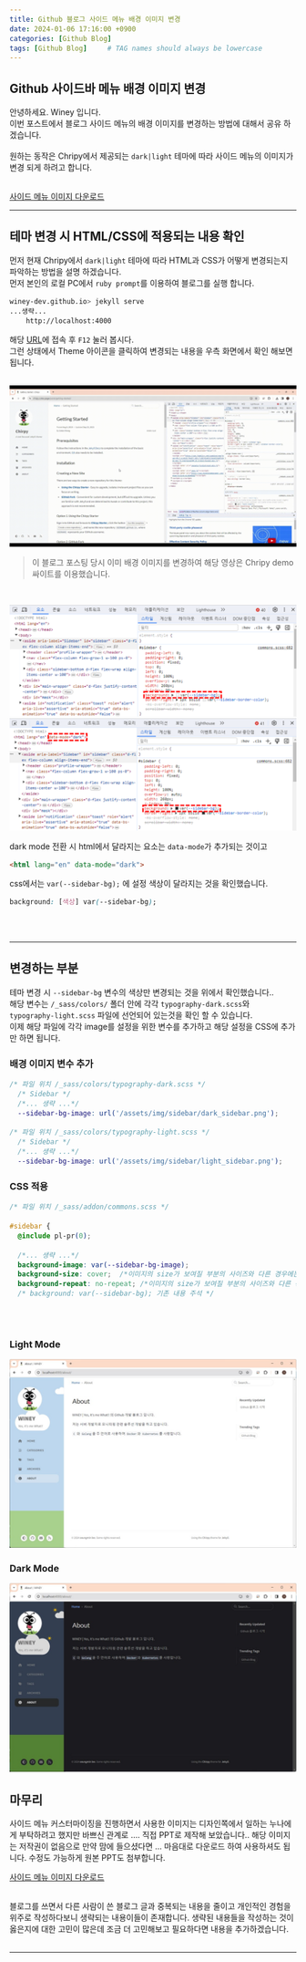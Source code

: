 ```yaml
---
title: Github 블로그 사이드 메뉴 배경 이미지 변경
date: 2024-01-06 17:16:00 +0900
categories: [Github Blog]
tags: [Github Blog]     # TAG names should always be lowercase
---
```


## Github 사이드바 메뉴 배경 이미지 변경

안녕하세요. Winey 입니다.<br>
이번 포스트에서 블로그 사이드 메뉴의 배경 이미지를 변경하는 방법에 대해서 공유 하겠습니다.<br>
<br>
원하는 동작은 Chripy에서 제공되는 `dark|light` 테마에 따라 사이드 메뉴의 이미지가 변경 되게 하려고 합니다.<br>
<br>

<a href='/assets/post/2024-01-06/sidebar.zip' download> 사이드 메뉴 이미지 다운로드 </a>

---

## 테마 변경 시 HTML/CSS에 적용되는 내용 확인 

먼저 현재 Chripy에서 `dark|light` 테마에 따라 HTML과 CSS가 어떻게 변경되는지 파악하는 방법을 설명 하겠습니다.<br>
먼저 본인의 로컬 PC에서 `ruby prompt`를 이용하여 블로그를 실행 합니다.<br>
```bash
winey-dev.github.io> jekyll serve
...생략...
    http://localhost:4000
```

해당 [URL](http://localhost:4000)에 접속 후 `F12` 눌러 봅시다.<br>
그런 상태에서 Theme 아이콘을 클릭하여 변경되는 내용을 우측 화면에서 확인 해보면 됩니다.<br>
<br> 

![Desktop View](/assets/post/2024-01-06/mode_toggle.gif)

> 이 블로그 포스팅 당시 이미 배경 이미지를 변경하여 해당 영상은 Chripy demo 싸이트를 이용했습니다.
<br>

![Desktop View](/assets/post/2024-01-06/light_html_css.png)
![Desktop View](/assets/post/2024-01-06/dark_html_css.png)

dark mode 전환 시 html에서 달라지는 요소는 `data-mode`가 추가되는 것이고

```html
<html lang="en" data-mode="dark">
```

css에서는 `var(--sidebar-bg);` 에 설정 색상이 달라지는 것을 확인했습니다.
```css
background: [색상] var(--sidebar-bg);
```
<br>
<br>

---

## 변경하는 부분 

테마 변경 시 `--sidebar-bg` 변수의 색상만 변경되는 것을 위에서 확인했습니다..<br>
해당 변수는 `/_sass/colors/` 폴더 안에 각각 `typography-dark.scss`와 `typography-light.scss` 파일에 선언되어 있는것을 확인 할 수 있습니다.<br>
이제 해당 파일에 각각 image를 설정을 위한 변수를 추가하고 해당 설정을 CSS에 추가만 하면 됩니다.

### 배경 이미지 변수 추가
```scss
/* 파일 위치 /_sass/colors/typography-dark.scss */
  /* Sidebar */
  /*... 생략 ...*/
  --sidebar-bg-image: url('/assets/img/sidebar/dark_sidebar.png');

/* 파일 위치 /_sass/colors/typography-light.scss */
  /* Sidebar */
  /*... 생략 ...*/
  --sidebar-bg-image: url('/assets/img/sidebar/light_sidebar.png');

```

### CSS 적용
```css
/* 파일 위치 /_sass/addon/commons.scss */

#sidebar {
  @include pl-pr(0);

  /*... 생략 ...*/
  background-image: var(--sidebar-bg-image);
  background-size: cover;  /*이미지의 size가 보여질 부분의 사이즈와 다른 경우에는 이미지 크기를 꽉차게 만든다 */
  background-repeat: no-repeat; /*이미지의 size가 보여질 부분의 사이즈와 다른 경우 이미지가 반복하여 나오는데, 반복하지 않겠다*/
  /* background: var(--sidebar-bg); 기존 내용 주석 */
```
<br>
<br>

### Light Mode

![Desktop View](/assets/post/2024-01-06/light_view.jpg)

### Dark Mode
![Desktop View](/assets/post/2024-01-06/dark_view.jpg)


## 마무리 

 사이드 메뉴 커스터마이징을 진행하면서 사용한 이미지는 디자인쪽에서 일하는 누나에게 부탁하려고 했지만 바쁘신 관계로 .... 직접 PPT로 제작해 보았습니다.. 해당 이미지는 저작권이 없음으로 만약 맘에 들으셨다면 ... 마음대로 다운로드 하여 사용하셔도 됩니다. 수정도 가능하게 원본 PPT도 첨부합니다.<br>

<a href='/assets/post/2024-01-06/sidebar.zip' download> 사이드 메뉴 이미지 다운로드 </a>
 
<br>
 블로그를 쓰면서 다른 사람이 쓴 블로그 글과 중복되는 내용을 줄이고 개인적인 경험을 위주로 작성하다보니 생략되는 내용이들이 존재합니다. 생략된 내용들을 작성하는 것이 옳은지에 대한 고민이 많은데 조금 더 고민해보고 필요하다면 내용을 추가하겠습니다. <br>

<br>
 


---